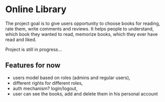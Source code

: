 # Online Library

The project goal is to give users opportunity to choose books for reading, rate them,
write comments and reviews. It helps people to understand, which book they wanted to read,
memorize books, which they ever have read and liked.
 
Project is still in progress...

## Features for now

- users model based on roles (admins and regular users),
- different rights for different roles,
- auth mechanism? login/logout,
- user can see the books, add and delete them in his personal account
